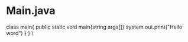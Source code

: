 # Main.java
class main{
public static void main{string args[]}
system.out.print("Hello word") 
} 
}
\
